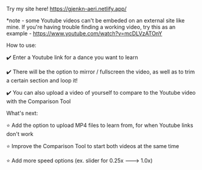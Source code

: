 Try my site here!
https://gjenkn-aeri.netlify.app/

*note - some Youtube videos can't be embeded on an external site like mine. If you're having trouble finding a working video, try this as an example - https://www.youtube.com/watch?v=mcDLVzATOnY

How to use:

✔️ Enter a Youtube link for a dance you want to learn

✔️ There will be the option to mirror / fullscreen the video, as well as to trim a certain section and loop it!

✔️ You can also upload a video of yourself to compare to the Youtube video with the Comparison Tool


What's next:

⭐ Add the option to upload MP4 files to learn from, for when Youtube links don't work

⭐ Improve the Comparison Tool to start both videos at the same time

⭐ Add more speed options (ex. slider for 0.25x ---> 1.0x)
